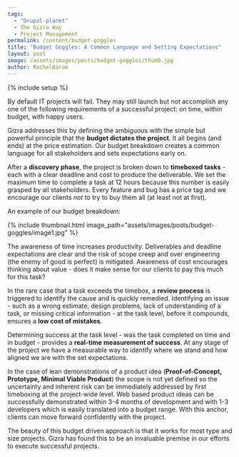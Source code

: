 ```yaml
---
tags:
  - "Drupal-planet"
  - The Gizra Way
  - Project Management
permalink: /content/budget-goggles
title: "Budget Goggles: A Common Language and Setting Expectations"
layout: post
image: /assets/images/posts/budget-goggles/thumb.jpg
author: RachelBaram
---
```


{% include setup %}

By default IT projects will fail. They may still launch but not accomplish any one of the following requirements of a successful project: on time, within budget, with happy users.

Gizra addresses this by defining the ambiguous with the simple but powerful principle that the __budget dictates the project__. It all begins (and ends) at the price estimation. Our budget breakdown creates a common language for all stakeholders and sets expectations early on.

After a __discovery phase__, the project is broken down to __timeboxed tasks__ - each with a clear deadline and cost to produce the deliverable. We set the maximum time to complete a task at 12 hours because this number is easily grasped by all stakeholders. Every feature and bug has a price tag and we encourage our clients _not_ to try to buy them all (at least not at first).

An example of our budget breakdown:

{% include thumbnail.html image_path="assets/images/posts/budget-goggles/image1.jpg" %}

<!-- more -->

The awareness of time increases productivity. Deliverables and deadline expectations are clear and the risk of scope creep and over engineering (the enemy of good is perfect) is mitigated. Awareness of cost encourages thinking about value - does it make sense for our clients to pay this much for this task?

In the rare case that a task exceeds the timebox, a __review process__ is triggered to identify the cause and is quickly remedied. Identifying an issue - such as a wrong estimate, design problems, lack of understanding of a task, or missing critical information - at the task level,  before it compounds, ensures a __low cost of mistakes__.

Determining success at the task level - was the task completed on time and in budget - provides a __real-time measurement of success__. At any stage of the project we have a measurable way to identify where we stand and how aligned we are with the set expectations.

In the case of lean demonstrations of a product idea (__Proof-of-Concept, Prototype, Minimal Viable Product__) the scope is not yet defined so the uncertainty and inherent risk can be immediately addressed by first timeboxing at the project-wide level. Web based product ideas can be successfully demonstrated within 3-4 months of development and with 1-3 developers which is easily translated into a budget range. With this anchor, clients can move forward confidently with the project.

The beauty of this budget driven approach is that it works for most type and size projects. Gizra has found this to be an invaluable premise in our efforts to execute successful projects.
